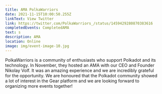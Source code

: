 ```yaml
---
title: AMA PolkaWarriors
date: 2021-11-15T10:00:50.255Z
linkText: View Twitter
link: https://twitter.com/PolkaWarriors_/status/1459429280870383616
completedEvents: CompletedAMA
text: s
description: AMA
location: Online
image: img/event-image-10.jpg
---
```

PolkaWarriors is a community of enthusiasts who support Polkadot and its technology. In November, they hosted an AMA with our CEO and Founder Nikolay Volf. It was an amazing experience and we are incredibly grateful for the opportunity. We are honoured that the Polkadot community showed a lot of interest in the Gear platform and we are looking forward to organizing more events together!